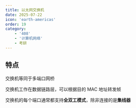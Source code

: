 ```yaml
---
title: 以太网交换机
date: 2025-07-22
icon: 'earth-americas'
order: 19
category: 
    - '408'
    - '计算机网络'
    - 考研
---
```


## 特点

交换机等同于多端口网桥

交换机工作在数据链路层，可以根据目的 MAC 地址转发帧

交换机的每个端口通常都支持**全双工模式**，除非连接的是**集线器**